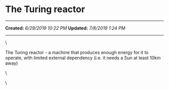 The Turing reactor
==================

  -------------- ----------------------
  **Created:**   *6/29/2019 10:22 PM*
  **Updated:**   *7/8/2019 1:24 PM*
  -------------- ----------------------

\

The Turing reactor - a machine that produces enough energy for it to
operate, with limited external dependency (i.e. it needs a Sun at least
10km away)

\

\

 
